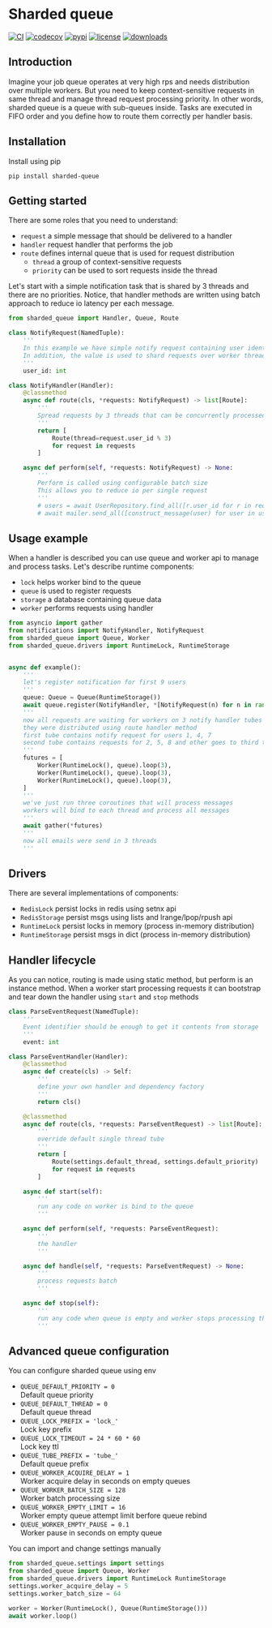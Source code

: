 # Sharded queue
[![CI](https://github.com/basis-company/sharded-queue.py/workflows/Test/badge.svg?event=push)](https://github.com/basis-company/sharded-queue.py/actions/workflows/test.yml?query=event%3Apush)
[![codecov](https://codecov.io/gh/basis-company/sharded-queue.py/graph/badge.svg?token=Y4EDPMQ6UG)](https://codecov.io/gh/basis-company/sharded-queue.py)
[![pypi](https://img.shields.io/pypi/v/sharded-queue.svg)](https://pypi.python.org/pypi/sharded-queue)
[![license](https://img.shields.io/github/license/basis-company/sharded-queue.py.svg)](https://github.com/basis-company/sharded-queue.py/blob/master/LICENSE)
[![downloads](https://static.pepy.tech/badge/sharded-queue/month)](https://pepy.tech/project/sharded-queue)

## Introduction

Imagine your job queue operates at very high rps and needs distribution over multiple workers. But you need to keep context-sensitive requests in same thread and manage thread request processing priority. In other words, sharded queue is a queue with sub-queues inside. Tasks are executed in FIFO order and you define how to route them correctly per handler basis.

## Installation
Install using pip
```
pip install sharded-queue
```

## Getting started
There are some roles that you need to understand:
- `request` a simple message that should be delivered to a handler
- `handler` request handler that performs the job
- `route` defines internal queue that is used for request distribution
    - `thread` a group of context-sensitive requests
    - `priority` can be used to sort requests inside the thread

Let's start with a simple notification task that is shared by 3 threads and there are no priorities. Notice, that handler methods are written using batch approach to reduce io latency per each message.
```py
from sharded_queue import Handler, Queue, Route

class NotifyRequest(NamedTuple):
    '''
    In this example we have simple notify request containing user identifier
    In addition, the value is used to shard requests over worker threads
    '''
    user_id: int

class NotifyHandler(Handler):
    @classmethod
    async def route(cls, *requests: NotifyRequest) -> list[Route]:
        '''
        Spread requests by 3 threads that can be concurrently processed
        '''
        return [
            Route(thread=request.user_id % 3)
            for request in requests
        ]

    async def perform(self, *requests: NotifyRequest) -> None:
        '''
        Perform is called using configurable batch size
        This allows you to reduce io per single request
        '''
        # users = await UserRepository.find_all([r.user_id for r in requests])
        # await mailer.send_all([construct_message(user) for user in users])
```

## Usage example

When a handler is described you can use queue and worker api to manage and process tasks. Let's describe runtime components:
- `lock` helps worker bind to the queue
- `queue` is used to register requests
- `storage` a database containing queue data
- `worker` performs requests using handler

```py
from asyncio import gather
from notifications import NotifyHandler, NotifyRequest
from sharded_queue import Queue, Worker
from sharded_queue.drivers import RuntimeLock, RuntimeStorage


async def example():
    '''
    let's register notification for first 9 users
    '''
    queue: Queue = Queue(RuntimeStorage())
    await queue.register(NotifyHandler, *[NotifyRequest(n) for n in range(1, 9)])
    '''
    now all requests are waiting for workers on 3 notify handler tubes
    they were distributed using route handler method
    first tube contains notify request for users 1, 4, 7
    second tube contains requests for 2, 5, 8 and other goes to third tube
    '''
    futures = [
        Worker(RuntimeLock(), queue).loop(3),
        Worker(RuntimeLock(), queue).loop(3),
        Worker(RuntimeLock(), queue).loop(3),
    ]
    '''
    we've just run three coroutines that will process messages
    workers will bind to each thread and process all messages
    '''
    await gather(*futures)
    '''
    now all emails were send in 3 threads
    '''
```

## Drivers
There are several implementations of components:
- `RedisLock` persist locks in redis using setnx api
- `RedisStorage` persist msgs using lists and lrange/lpop/rpush api
- `RuntimeLock` persist locks in memory (process in-memory distribution)
- `RuntimeStorage` persist msgs in dict (process in-memory distribution)

## Handler lifecycle

As you can notice, routing is made using static method, but perform is an instance method. When a worker start processing requests it can bootstrap and tear down the handler using `start` and `stop` methods

```py
class ParseEventRequest(NamedTuple):
    '''
    Event identifier should be enough to get it contents from storage
    '''
    event: int

class ParseEventHandler(Handler):
    @classmethod
    async def create(cls) -> Self:
        '''
        define your own handler and dependency factory
        '''
        return cls()

    @classmethod
    async def route(cls, *requests: ParseEventRequest) -> list[Route]:
        '''
        override default single thread tube
        '''
        return [
            Route(settings.default_thread, settings.default_priority)
            for request in requests
        ]

    async def start(self):
        '''
        run any code on worker is bind to the queue
        '''

    async def perform(self, *requests: ParseEventRequest):
        '''
        the handler
        '''

    async def handle(self, *requests: ParseEventRequest) -> None:
        '''
        process requests batch
        '''

    async def stop(self):
        '''
        run any code when queue is empty and worker stops processing thread
        '''
```
## Advanced queue configuration
You can configure sharded queue using env
- `QUEUE_DEFAULT_PRIORITY = 0`\
Default queue priority
- `QUEUE_DEFAULT_THREAD = 0`\
Default queue thread
- `QUEUE_LOCK_PREFIX = 'lock_'`\
Lock key prefix
- `QUEUE_LOCK_TIMEOUT = 24 * 60 * 60`\
Lock key ttl
- `QUEUE_TUBE_PREFIX = 'tube_'`\
Default queue prefix
- `QUEUE_WORKER_ACQUIRE_DELAY = 1`\
Worker acquire delay in seconds on empty queues
- `QUEUE_WORKER_BATCH_SIZE = 128`\
Worker batch processing size
- `QUEUE_WORKER_EMPTY_LIMIT = 16`\
Worker empty queue attempt limit berfore queue rebind
- `QUEUE_WORKER_EMPTY_PAUSE = 0.1`\
Worker pause in seconds on empty queue

You can import and change settings manually
```py
from sharded_queue.settings import settings
from sharded_queue import Queue, Worker
from sharded_queue.drivers import RuntimeLock RuntimeStorage
settings.worker_acquire_delay = 5
settings.worker_batch_size = 64

worker = Worker(RuntimeLock(), Queue(RuntimeStorage()))
await worker.loop()

```
